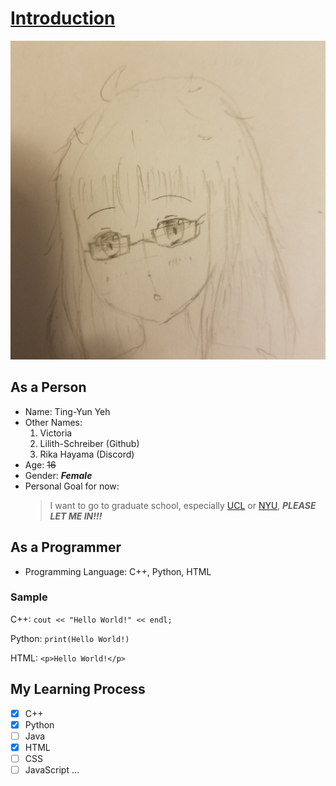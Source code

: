 # [Introduction](\README.md)

![This is an image](/mydrawing.jpg)

## As a Person
- Name: Ting-Yun Yeh
- Other Names:
  1. Victoria
  2. Lilith-Schreiber (Github)
  3. Rika Hayama (Discord)
- Age: ~~16~~
- Gender: ***Female***
- Personal Goal for now:
  > I want to go to graduate school, especially [UCL](https://www.ucl.ac.uk/) or [NYU](https://www.nyu.edu/), ***PLEASE LET ME IN!!!***

## As a Programmer
- Programming Language: C++, Python, HTML

### Sample
C++:
`cout << "Hello World!" << endl;`

Python:
`print(Hello World!)`

HTML:
`<p>Hello World!</p>`

## My Learning Process
- [x] C++
- [x] Python
- [ ] Java
- [x] HTML
- [ ] CSS
- [ ] JavaScript
...